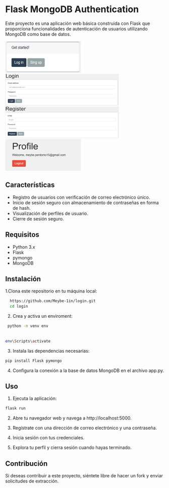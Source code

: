 
# Flask MongoDB Authentication

Este proyecto es una aplicación web básica construida con Flask que proporciona funcionalidades de autenticación de usuarios utilizando MongoDB como base de datos.


<img src="assets/started.png" width="240" height="100"> <img src="assets/log in.png" width="360" height="100">
<img src="assets/sign up.png" width="360" height="100"> <img src="assets/profile.png" width="240" height="100">

## Características

- Registro de usuarios con verificación de correo electrónico único.
- Inicio de sesión seguro con almacenamiento de contraseñas en forma de hash.
- Visualización de perfiles de usuario.
- Cierre de sesión seguro.


## Requisitos
- Python 3.x
- Flask
- pymongo
- MongoDB
## Instalación

1.Clona este repositorio en tu máquina local:

```bash
  https://github.com/Meybe-1in/login.git
  cd login
```
2. Crea y activa un enviroment:

```bash 
 python -m venv env 
                                            
```
```bash 
env\Scripts\activate                                             
```
3. Instala las dependencias necesarias:

```bash 
pip install Flask pymongo  

```

4. Configura la conexión a la base de datos MongoDB en el archivo app.py.


## Uso
1. Ejecuta la aplicación:
```bash
flask run
```
2. Abre tu navegador web y navega a http://localhost:5000.

3. Regístrate con una dirección de correo electrónico y una contraseña.

4. Inicia sesión con tus credenciales.

5. Explora tu perfil y cierra sesión cuando hayas terminado.




## Contribución 

Si deseas contribuir a este proyecto, siéntete libre de hacer un fork y enviar solicitudes de extracción.
